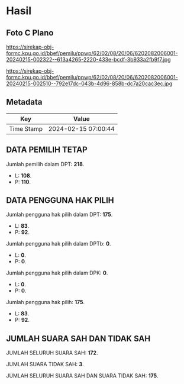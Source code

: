 # Hasil

## Foto C Plano

https://sirekap-obj-formc.kpu.go.id/bbef/pemilu/ppwp/62/02/08/20/06/6202082006001-20240215-002322--613a4265-2220-433e-bcdf-3b933a2fb9f7.jpg

https://sirekap-obj-formc.kpu.go.id/bbef/pemilu/ppwp/62/02/08/20/06/6202082006001-20240215-002510--792e17dc-043b-4d96-858b-dc7a20cac3ec.jpg


## Metadata

| Key        | Value               |
| ---------- | ------------------- |
| Time Stamp | 2024-02-15 07:00:44 |


## DATA PEMILIH TETAP

Jumlah pemilih dalam DPT: **218**.
 * L: **108**.
 * P: **110**.

## DATA PENGGUNA HAK PILIH

Jumlah pengguna hak pilih dalam DPT: **175**.
 * L: **83**.
 * P: **92**.

Jumlah pengguna hak pilih dalam DPTb: **0**.
 * L: **0**.
 * P: **0**.

Jumlah pengguna hak pilih dalam DPK: **0**.
 * L: **0**.
 * P: **0**.

Jumlah pengguna hak pilih: **175**.
 * L: **83**.
 * P: **92**.

## JUMLAH SUARA SAH DAN TIDAK SAH

JUMLAH SELURUH SUARA SAH: **172**.

JUMLAH SUARA TIDAK SAH: **3**.

JUMLAH SELURUH SUARA SAH DAN SUARA TIDAK SAH: **175**.



